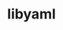 ---
title: "libyaml"
layout: cache
categories: [package, v0.18.1]
meta: {"versions": ["0.2.5"], "compilers": ["gcc@=7.3.1", "gcc@=7.5.0"], "oss": ["amzn2", "ubuntu18.04"], "platforms": ["linux"], "targets": ["aarch64", "graviton2", "x86_64", "x86_64_v3", "x86_64_v4"], "stacks": ["aws-isc", "aws-isc-aarch64", "e4s", "radiuss", "root"], "num_specs": 5, "num_specs_by_stack": {"aws-isc-aarch64": 2, "root": 5, "radiuss": 1, "e4s": 1, "aws-isc": 2}}
spec_details: [{"hash": "mlixtl3y6y7q7zc3wokqiwhyrxeluzqg", "compiler": "gcc@=7.3.1", "versions": ["0.2.5"], "os": "amzn2", "platform": "linux", "target": "aarch64", "variants": [], "stacks": ["aws-isc-aarch64", "root"], "size": "-", "tarball": "https://binaries.spack.io/v0.18.1/build_cache/linux-amzn2-aarch64/gcc-7.3.1/libyaml-0.2.5/linux-amzn2-aarch64-gcc-7.3.1-libyaml-0.2.5-mlixtl3y6y7q7zc3wokqiwhyrxeluzqg.spack"}, {"hash": "i65jbvs2sakn2vggfuzq6tjcul5qa2od", "compiler": "gcc@=7.3.1", "versions": ["0.2.5"], "os": "amzn2", "platform": "linux", "target": "graviton2", "variants": [], "stacks": ["aws-isc-aarch64", "root"], "size": "-", "tarball": "https://binaries.spack.io/v0.18.1/build_cache/linux-amzn2-graviton2/gcc-7.3.1/libyaml-0.2.5/linux-amzn2-graviton2-gcc-7.3.1-libyaml-0.2.5-i65jbvs2sakn2vggfuzq6tjcul5qa2od.spack"}, {"hash": "hu4fvxx2jy3hdhpdps5bsftz6kdemtnd", "compiler": "gcc@=7.5.0", "versions": ["0.2.5"], "os": "ubuntu18.04", "platform": "linux", "target": "x86_64", "variants": [], "stacks": ["radiuss", "root", "e4s"], "size": "-", "tarball": "https://binaries.spack.io/v0.18.1/build_cache/linux-ubuntu18.04-x86_64/gcc-7.5.0/libyaml-0.2.5/linux-ubuntu18.04-x86_64-gcc-7.5.0-libyaml-0.2.5-hu4fvxx2jy3hdhpdps5bsftz6kdemtnd.spack"}, {"hash": "wsgb4ii6pt4kvychjwlkievpsvba4mir", "compiler": "gcc@=7.3.1", "versions": ["0.2.5"], "os": "amzn2", "platform": "linux", "target": "x86_64_v3", "variants": [], "stacks": ["root", "aws-isc"], "size": "-", "tarball": "https://binaries.spack.io/v0.18.1/build_cache/linux-amzn2-x86_64_v3/gcc-7.3.1/libyaml-0.2.5/linux-amzn2-x86_64_v3-gcc-7.3.1-libyaml-0.2.5-wsgb4ii6pt4kvychjwlkievpsvba4mir.spack"}, {"hash": "xsvps3c65yxmqcww3epexqfvic2xzl4k", "compiler": "gcc@=7.3.1", "versions": ["0.2.5"], "os": "amzn2", "platform": "linux", "target": "x86_64_v4", "variants": [], "stacks": ["root", "aws-isc"], "size": "-", "tarball": "https://binaries.spack.io/v0.18.1/build_cache/linux-amzn2-x86_64_v4/gcc-7.3.1/libyaml-0.2.5/linux-amzn2-x86_64_v4-gcc-7.3.1-libyaml-0.2.5-xsvps3c65yxmqcww3epexqfvic2xzl4k.spack"}]
---